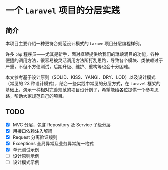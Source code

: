 # 一个 `Laravel` 项目的分层实践

## 简介
本项目主要介绍一种更符合规范设计模式的 `Larave` 项目分层编程样例。

许多 `php` 程序员——尤其是新手，面对框架提供给我们的琳琅满目的功能，各种便捷的调用方法，很容易被灵活调用方法所打乱思路，导致各个模块、类依赖过于严重，不但不方便测试，后期升级、维护、重构等也会十分困难。

本文参考基于设计原则（SOLID、KISS、YANGI、DRY、LOD）以及设计模式（常见的 23 种设计模式），结合一些实践中常见的分层方式，在 `Laravel` 框架的基础上，演示一种相对完善规范的项目设计例子，希望能给各位提供一个参考思路，帮助大家规范自己的项目。

## TODO

- [x] MVC 分层，包含 Repository 及 Service 子级分层
- [x] 用接口依赖注入解耦
- [x] Request 分离验证规则
- [x] Exceptions 全局异常及业务异常统一格式
- [x] 单元测试示例
- [ ] 设计原则示例
- [ ] 设计模式示例

